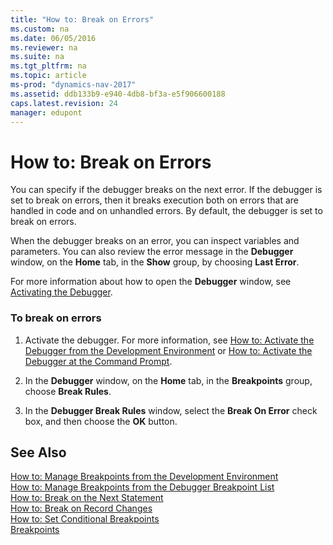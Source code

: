 ```yaml
---
title: "How to: Break on Errors"
ms.custom: na
ms.date: 06/05/2016
ms.reviewer: na
ms.suite: na
ms.tgt_pltfrm: na
ms.topic: article
ms-prod: "dynamics-nav-2017"
ms.assetid: ddb133b9-e940-4db8-bf3a-e5f906600188
caps.latest.revision: 24
manager: edupont
---
```

# How to: Break on Errors
You can specify if the debugger breaks on the next error. If the debugger is set to break on errors, then it breaks execution both on errors that are handled in code and on unhandled errors. By default, the debugger is set to break on errors.  
  
 When the debugger breaks on an error, you can inspect variables and parameters. You can also review the error message in the **Debugger** window, on the **Home** tab, in the **Show** group, by choosing **Last Error**.  
  
 For more information about how to open the **Debugger** window, see [Activating the Debugger](Activating-the-Debugger.md).  
  
### To break on errors  
  
1.  Activate the debugger. For more information, see [How to: Activate the Debugger from the Development Environment](../Topic/How%20to:%20Activate%20the%20Debugger%20from%20the%20Development%20Environment.md) or [How to: Activate the Debugger at the Command Prompt](../Topic/How%20to:%20Activate%20the%20Debugger%20at%20the%20Command%20Prompt.md).  
  
2.  In the **Debugger** window, on the **Home** tab, in the **Breakpoints** group, choose **Break Rules**.  
  
3.  In the **Debugger Break Rules** window, select the **Break On Error** check box, and then choose the **OK** button.  
  
## See Also  
 [How to: Manage Breakpoints from the Development Environment](../Topic/How%20to:%20Manage%20Breakpoints%20from%20the%20Development%20Environment.md)   
 [How to: Manage Breakpoints from the Debugger Breakpoint List](../Topic/How%20to:%20Manage%20Breakpoints%20from%20the%20Debugger%20Breakpoint%20List.md)   
 [How to: Break on the Next Statement](../Topic/How%20to:%20Break%20on%20the%20Next%20Statement.md)   
 [How to: Break on Record Changes](../Topic/How%20to:%20Break%20on%20Record%20Changes.md)   
 [How to: Set Conditional Breakpoints](../Topic/How%20to:%20Set%20Conditional%20Breakpoints.md)   
 [Breakpoints](Breakpoints.md)